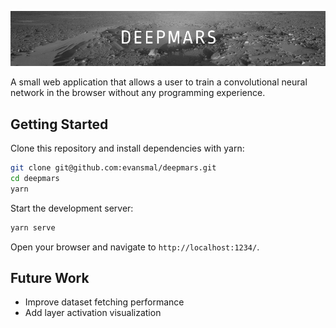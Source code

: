 ![Banner](https://github.com/evansmal/deepmars/blob/master/assets/banner.png)

A small web application that allows a user to train a convolutional neural network in the browser without any programming experience. 

## Getting Started

Clone this repository and install dependencies with yarn:

```sh
git clone git@github.com:evansmal/deepmars.git
cd deepmars
yarn
```

Start the development server:

```sh
yarn serve
```

Open your browser and navigate to `http://localhost:1234/`.

## Future Work

- Improve dataset fetching performance
- Add layer activation visualization
